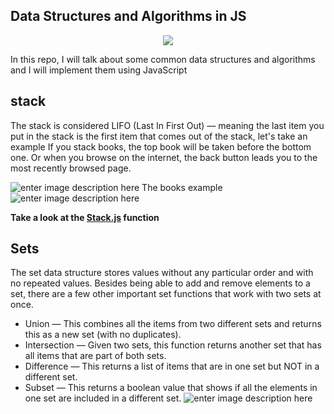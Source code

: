 ## Data Structures and Algorithms in JS
<p align="center">
<img src="https://img.shields.io/badge/JavaScript-F7DF1E?style=for-the-badge&logo=javascript&logoColor=black" /> </p>

In this repo, I will talk about some common data structures and algorithms and I will implement them using JavaScript

## stack
The stack is considered LIFO (Last In First Out) — meaning the last item you put in the stack is the first item that comes out of the stack, let's take an example If you stack books, the top book will be taken before the bottom one. Or when you browse on the internet, the back button leads you to the most recently browsed page.

![enter image description here](https://upload.wikimedia.org/wikipedia/commons/thumb/b/b4/Lifo_stack.png/350px-Lifo_stack.png)
The books example
![enter image description here](https://visualgo.net/img/stack_illustration.png)

**Take a look at the [Stack.js](https://github.com/B3ns44d/Data-Structures-and-Algorithms-JS/blob/master/Stacks.js) function**

## Sets

The set data structure stores values without any particular order and with no repeated values. Besides being able to add and remove elements to a set, there are a few other important set functions that work with two sets at once.

-   Union — This combines all the items from two different sets and returns this as a new set (with no duplicates).
-   Intersection — Given two sets, this function returns another set that has all items that are part of both sets.
-   Difference — This returns a list of items that are in one set but NOT in a different set.
-   Subset — This returns a boolean value that shows if all the elements in one set are included in a different set.
![enter image description here](https://www.codeproject.com/KB/recipes/dotnetset/Sets02.png)

